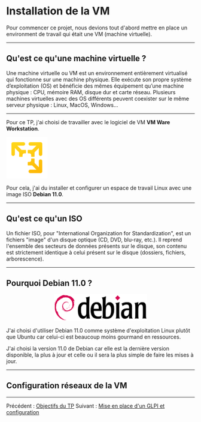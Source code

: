 # Installation de la VM 

Pour commencer ce projet, nous devions tout d'abord mettre en place un environment de travail qui était une VM (machine virtuelle). 
***
## Qu'est ce qu'une machine virtuelle ? 

Une machine virtuelle ou VM est un environnement entièrement virtualisé qui fonctionne sur une machine physique. Elle exécute son propre système d’exploitation (OS) et bénéficie des mêmes équipement qu’une machine physique : CPU, mémoire RAM, disque dur et carte réseau. Plusieurs machines virtuelles avec des OS différents peuvent coexister sur le même serveur physique : Linux, MacOS, Windows…

***

Pour ce TP, j'ai choisi de travailler avec le logiciel de VM **VM Ware Workstation**.


<img src="../images/vmware.png" width=110> 

Pour cela, j'ai du installer et configurer un espace de travail Linux avec une image ISO **Debian 11.0**. 
***
## Qu'est ce qu'un ISO 

Un fichier ISO, pour "International Organization for Standardization", est un fichiers "image" d'un disque optique (CD, DVD, blu-ray, etc.).
Il reprend l'ensemble des secteurs de données présents sur le disque, son contenu est strictement identique à celui présent sur le disque (dossiers, fichiers, arborescence).

***

## Pourquoi Debian 11.0 ? 
<center>
<img src="../images/debian.png" width=250> 
</center>

J'ai choisi d'utiliser Debian 11.0 comme système d'exploitation Linux plutôt que Ubuntu car celui-ci est beaucoup moins gourmand en ressources. 

J'ai choisi la version 11.0 de Debian car elle est la dernière version disponible, la plus à jour et celle ou il sera la plus simple de faire les mises à jour.  
***

## Configuration réseaux de la VM 




***



Précédent : [Objectifs du TP](objectifs.md) Suivant : [Mise en place d'un GLPI et configuration](glpi.md)

